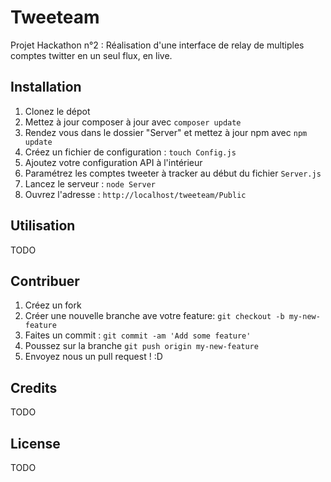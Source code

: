 # Tweeteam
Projet Hackathon n°2 : Réalisation d'une interface de relay de multiples comptes twitter en un seul flux, en live.

## Installation
1. Clonez le dépot
2. Mettez à jour composer à jour avec `composer update`
3. Rendez vous dans le dossier "Server" et mettez à jour npm avec `npm update`
4. Créez un fichier de configuration : `touch Config.js`
5. Ajoutez votre configuration API à l'intérieur
6. Paramétrez les comptes tweeter à tracker au début du fichier `Server.js`
7. Lancez le serveur : `node Server`
8. Ouvrez l\'adresse : `http://localhost/tweeteam/Public`

## Utilisation
TODO

## Contribuer
1. Créez un fork
2. Créer une nouvelle branche ave votre feature: `git checkout -b my-new-feature`
3. Faites un commit : `git commit -am 'Add some feature'`
4. Poussez sur la branche `git push origin my-new-feature`
5. Envoyez nous un pull request ! :D

## Credits
TODO

## License
TODO
